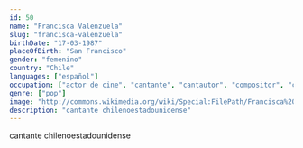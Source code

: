 ```yaml
---
id: 50
name: "Francisca Valenzuela"
slug: "francisca-valenzuela"
birthDate: "17-03-1987"
placeOfBirth: "San Francisco"
gender: "femenino"
country: "Chile"
languages: ["español"]
occupation: ["actor de cine", "cantante", "cantautor", "compositor", "compositor de canciones", "director de cine", "escritor", "guitarrista", "pianista", "poeta"]
genre: ["pop"]
image: "http://commons.wikimedia.org/wiki/Special:FilePath/Francisca%20Valenzuela.jpg"
description: "cantante chilenoestadounidense"
---
```


cantante chilenoestadounidense
